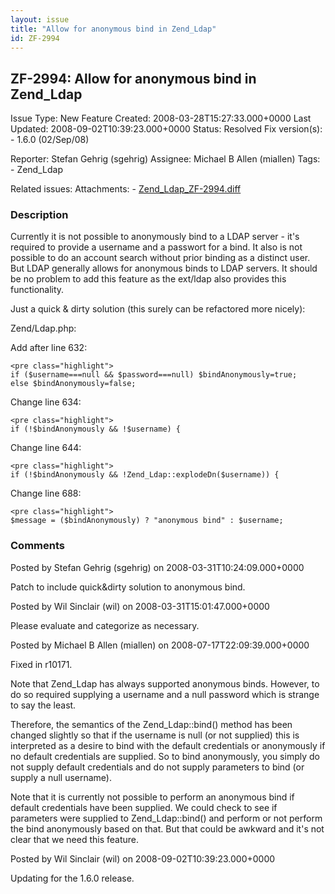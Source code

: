```yaml
---
layout: issue
title: "Allow for anonymous bind in Zend_Ldap"
id: ZF-2994
---
```


ZF-2994: Allow for anonymous bind in Zend\_Ldap
-----------------------------------------------

 Issue Type: New Feature Created: 2008-03-28T15:27:33.000+0000 Last Updated: 2008-09-02T10:39:23.000+0000 Status: Resolved Fix version(s): - 1.6.0 (02/Sep/08)
 
 Reporter:  Stefan Gehrig (sgehrig)  Assignee:  Michael B Allen (miallen)  Tags: - Zend\_Ldap
 
 Related issues: 
 Attachments: - [Zend\_Ldap\_ZF-2994.diff](/issues/secure/attachment/11196/Zend_Ldap_ZF-2994.diff)
 
### Description

Currently it is not possible to anonymously bind to a LDAP server - it's required to provide a username and a passwort for a bind. It also is not possible to do an account search without prior binding as a distinct user. But LDAP generally allows for anonymous binds to LDAP servers. It should be no problem to add this feature as the ext/ldap also provides this functionality.

Just a quick & dirty solution (this surely can be refactored more nicely):

Zend/Ldap.php:

Add after line 632:

 
    <pre class="highlight">
    if ($username===null && $password===null) $bindAnonymously=true;
    else $bindAnonymously=false;


Change line 634:

 
    <pre class="highlight">
    if (!$bindAnonymously && !$username) {


Change line 644:

 
    <pre class="highlight">
    if (!$bindAnonymously && !Zend_Ldap::explodeDn($username)) {


Change line 688:

 
    <pre class="highlight">
    $message = ($bindAnonymously) ? "anonymous bind" : $username;


 

 

### Comments

Posted by Stefan Gehrig (sgehrig) on 2008-03-31T10:24:09.000+0000

Patch to include quick&dirty solution to anonymous bind.

 

 

Posted by Wil Sinclair (wil) on 2008-03-31T15:01:47.000+0000

Please evaluate and categorize as necessary.

 

 

Posted by Michael B Allen (miallen) on 2008-07-17T22:09:39.000+0000

Fixed in r10171.

Note that Zend\_Ldap has always supported anonymous binds. However, to do so required supplying a username and a null password which is strange to say the least.

Therefore, the semantics of the Zend\_Ldap::bind() method has been changed slightly so that if the username is null (or not supplied) this is interpreted as a desire to bind with the default credentials or anonymously if no default credentials are supplied. So to bind anonymously, you simply do not supply default credentials and do not supply parameters to bind (or supply a null username).

Note that it is currently not possible to perform an anonymous bind if default credentials have been supplied. We could check to see if parameters were supplied to Zend\_Ldap::bind() and perform or not perform the bind anonymously based on that. But that could be awkward and it's not clear that we need this feature.

 

 

Posted by Wil Sinclair (wil) on 2008-09-02T10:39:23.000+0000

Updating for the 1.6.0 release.

 

 